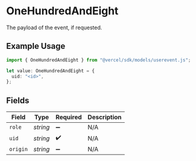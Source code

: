 # OneHundredAndEight

The payload of the event, if requested.

## Example Usage

```typescript
import { OneHundredAndEight } from "@vercel/sdk/models/userevent.js";

let value: OneHundredAndEight = {
  uid: "<id>",
};
```

## Fields

| Field              | Type               | Required           | Description        |
| ------------------ | ------------------ | ------------------ | ------------------ |
| `role`             | *string*           | :heavy_minus_sign: | N/A                |
| `uid`              | *string*           | :heavy_check_mark: | N/A                |
| `origin`           | *string*           | :heavy_minus_sign: | N/A                |